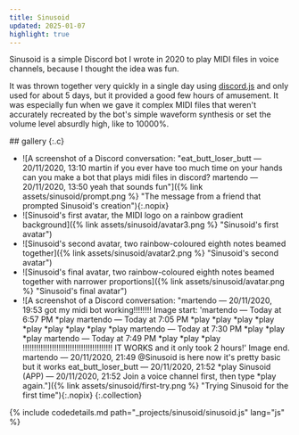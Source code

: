 ```yaml
---
title: Sinusoid
updated: 2025-01-07
highlight: true
---
```


<div markdown="1">
Sinusoid is a simple Discord bot I wrote in 2020
to play MIDI files in voice channels,
because I thought the idea was fun.

It was thrown together very quickly in a single day
using [discord.js](https://discord.js.org)
and only used for about 5 days,
but it provided a good few hours of amusement.
It was especially fun when we gave it complex MIDI files
that weren't accurately recreated by the bot's simple waveform synthesis
or set the volume level absurdly high, like to 10000%.
</div>

<section markdown="1">
## gallery
{:.c}

- ![A screenshot of a Discord conversation:
"eat_butt_loser_butt — 20/11/2020, 13:10
martin if you ever have too much time on your hands can you make a bot that plays midi files in discord?
martendo — 20/11/2020, 13:50
yeah that sounds fun"]({% link assets/sinusoid/prompt.png %} "The message from a friend that prompted Sinusoid's creation"){:.nopix}
- ![Sinusoid's first avatar, the MIDI logo on a rainbow gradient background]({% link assets/sinusoid/avatar3.png %} "Sinusoid's first avatar")
- ![Sinusoid's second avatar, two rainbow-coloured eighth notes beamed together]({% link assets/sinusoid/avatar2.png %} "Sinusoid's second avatar")
- ![Sinusoid's final avatar, two rainbow-coloured eighth notes beamed together with narrower proportions]({% link assets/sinusoid/avatar.png %} "Sinusoid's final avatar")
- ![A screenshot of a Discord conversation:
"martendo — 20/11/2020, 19:53
got my midi bot working!!!!!!!!
Image start: 'martendo — Today at 6:57 PM
*play
martendo — Today at 7:05 PM
*play
*play
*play
*play
*play
*play
*play
*play
*play
martendo — Today at 7:30 PM
*play
*play
*play
martendo — Today at 7:49 PM
*play
*play
*play
!!!!!!!!!!!!!!!!!!!!!!!!!!!!!!!!!!!!!!!!
IT WORKS
and it only took 2 hours!'
Image end.
martendo — 20/11/2020, 21:49
@Sinusoid is here now it's pretty basic but it works
eat_butt_loser_butt — 20/11/2020, 21:52
*play
Sinusoid (APP) — 20/11/2020, 21:52
Join a voice channel first, then type *play again."]({% link assets/sinusoid/first-try.png %} "Trying Sinusoid for the first time"){:.nopix}
{:.collection}
</section>

<div markdown="1">
{% include codedetails.md path="_projects/sinusoid/sinusoid.js" lang="js" %}
</div>
